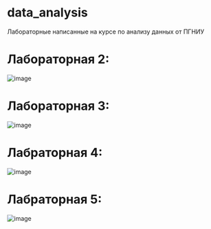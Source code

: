 # data_analysis
Лабораторные написанные на курсе по анализу данных от ПГНИУ


# Лабораторная 2:
![image](https://user-images.githubusercontent.com/77189625/165058200-6537d201-7ea6-495d-ae68-416b0f5477c7.png)

# Лабораторная 3:
![image](https://user-images.githubusercontent.com/77189625/165058435-728d2188-308f-454b-a558-cc5e7ec4def4.png)

# Лабраторная 4:
![image](https://user-images.githubusercontent.com/77189625/165058903-204374c3-e17b-433c-8f29-0b6cc101ec50.png)

# Лабраторная 5:
![image](https://user-images.githubusercontent.com/77189625/165059007-80ce3bba-e059-4c75-b098-bd00251fd66e.png)
